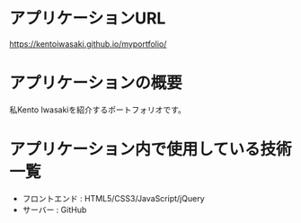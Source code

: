 # アプリケーションURL
https://kentoiwasaki.github.io/myportfolio/

# アプリケーションの概要
私Kento Iwasakiを紹介するポートフォリオです。

# アプリケーション内で使用している技術一覧
* フロントエンド : HTML5/CSS3/JavaScript/jQuery
* サーバー : GitHub
